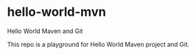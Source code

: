 # hello-world-mvn
Hello World Maven and Git

This repo is a playground for Hello World Maven project and Git.
